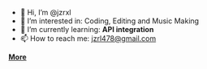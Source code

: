 - 👋 Hi, I’m @jzrxl
- 👀 I’m interested in: Coding, Editing and Music Making
- 🌱 I’m currently learning: **API integration**
- 📫 How to reach me: jzrl478@gmail.com


<a href="https://dhjzrl.carrd.co/">**More**</a>
<!---
jzrxl/jzrxl is a ✨ special ✨ repository because its `README.md` (this file) appears on your GitHub profile.
You can click the Preview link to take a look at your changes.
--->
